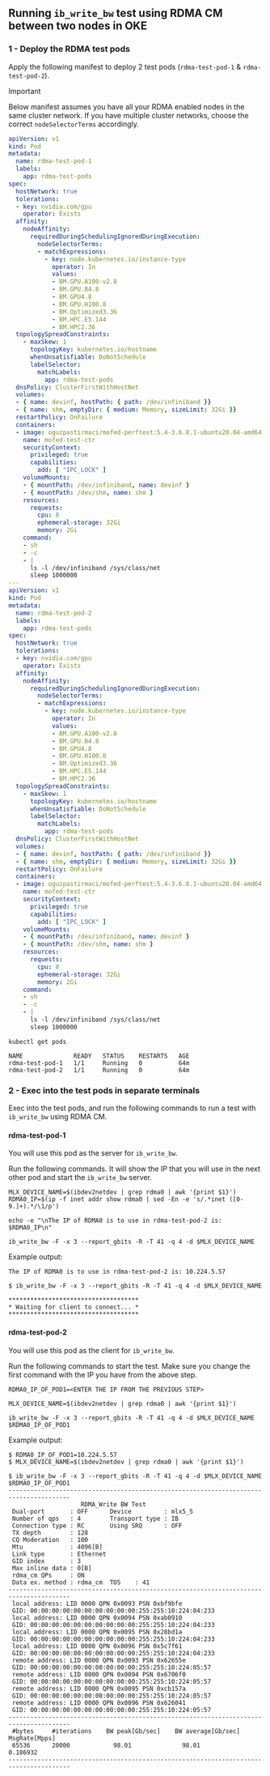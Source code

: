 ## Running `ib_write_bw` test using RDMA CM between two nodes in OKE
### 1 - Deploy the RDMA test pods
Apply the following manifest to deploy 2 test pods (`rdma-test-pod-1` & `rdma-test-pod-2`).

> [!IMPORTANT]  
> Below manifest assumes you have all your RDMA enabled nodes in the same cluster network. If you have multiple cluster networks, choose the correct `nodeSelectorTerms` accordingly.

```yaml
apiVersion: v1
kind: Pod
metadata:
  name: rdma-test-pod-1
  labels:
    app: rdma-test-pods
spec:
  hostNetwork: true
  tolerations:
  - key: nvidia.com/gpu
    operator: Exists
  affinity:
    nodeAffinity:
      requiredDuringSchedulingIgnoredDuringExecution:
        nodeSelectorTerms:
        - matchExpressions:
          - key: node.kubernetes.io/instance-type
            operator: In
            values:
            - BM.GPU.A100-v2.8
            - BM.GPU.B4.8
            - BM.GPU4.8
            - BM.GPU.H100.8
            - BM.Optimized3.36
            - BM.HPC.E5.144
            - BM.HPC2.36
  topologySpreadConstraints:
    - maxSkew: 1
      topologyKey: kubernetes.io/hostname
      whenUnsatisfiable: DoNotSchedule
      labelSelector:
        matchLabels:
          app: rdma-test-pods
  dnsPolicy: ClusterFirstWithHostNet
  volumes:
  - { name: devinf, hostPath: { path: /dev/infiniband }}
  - { name: shm, emptyDir: { medium: Memory, sizeLimit: 32Gi }}
  restartPolicy: OnFailure
  containers:
  - image: oguzpastirmaci/mofed-perftest:5.4-3.6.8.1-ubuntu20.04-amd64
    name: mofed-test-ctr
    securityContext:
      privileged: true
      capabilities:
        add: [ "IPC_LOCK" ]
    volumeMounts:
    - { mountPath: /dev/infiniband, name: devinf }
    - { mountPath: /dev/shm, name: shm }
    resources:
      requests:
        cpu: 8
        ephemeral-storage: 32Gi
        memory: 2Gi
    command:
    - sh
    - -c
    - |
      ls -l /dev/infiniband /sys/class/net
      sleep 1000000
---
apiVersion: v1
kind: Pod
metadata:
  name: rdma-test-pod-2
  labels:
    app: rdma-test-pods
spec:
  hostNetwork: true
  tolerations:
  - key: nvidia.com/gpu
    operator: Exists  
  affinity:
    nodeAffinity:
      requiredDuringSchedulingIgnoredDuringExecution:
        nodeSelectorTerms:
        - matchExpressions:
          - key: node.kubernetes.io/instance-type
            operator: In
            values:
            - BM.GPU.A100-v2.8
            - BM.GPU.B4.8
            - BM.GPU4.8
            - BM.GPU.H100.8
            - BM.Optimized3.36
            - BM.HPC.E5.144
            - BM.HPC2.36
  topologySpreadConstraints:
    - maxSkew: 1
      topologyKey: kubernetes.io/hostname
      whenUnsatisfiable: DoNotSchedule
      labelSelector:
        matchLabels:
          app: rdma-test-pods
  dnsPolicy: ClusterFirstWithHostNet
  volumes:
  - { name: devinf, hostPath: { path: /dev/infiniband }}
  - { name: shm, emptyDir: { medium: Memory, sizeLimit: 32Gi }}
  restartPolicy: OnFailure
  containers:
  - image: oguzpastirmaci/mofed-perftest:5.4-3.6.8.1-ubuntu20.04-amd64
    name: mofed-test-ctr
    securityContext:
      privileged: true
      capabilities:
        add: [ "IPC_LOCK" ]
    volumeMounts:
    - { mountPath: /dev/infiniband, name: devinf }
    - { mountPath: /dev/shm, name: shm }
    resources:
      requests:
        cpu: 8
        ephemeral-storage: 32Gi
        memory: 2Gi
    command:
    - sh
    - -c
    - |
      ls -l /dev/infiniband /sys/class/net
      sleep 1000000
```

```
kubectl get pods

NAME              READY   STATUS    RESTARTS   AGE
rdma-test-pod-1   1/1     Running   0          64m
rdma-test-pod-2   1/1     Running   0          64m
```

### 2 - Exec into the test pods in separate terminals
Exec into the test pods, and run the following commands to run a test with `ib_write_bw` using RDMA CM.

#### rdma-test-pod-1 
You will use this pod as the server for `ib_write_bw`.

Run the following commands. It will show the IP that you will use in the next other pod and start the `ib_write_bw` server.

```
MLX_DEVICE_NAME=$(ibdev2netdev | grep rdma0 | awk '{print $1}')
RDMA0_IP=$(ip -f inet addr show rdma0 | sed -En -e 's/.*inet ([0-9.]+).*/\1/p')

echo -e "\nThe IP of RDMA0 is to use in rdma-test-pod-2 is: $RDMA0_IP\n"

ib_write_bw -F -x 3 --report_gbits -R -T 41 -q 4 -d $MLX_DEVICE_NAME
```
 
Example output:
```
The IP of RDMA0 is to use in rdma-test-pod-2 is: 10.224.5.57

$ ib_write_bw -F -x 3 --report_gbits -R -T 41 -q 4 -d $MLX_DEVICE_NAME

************************************
* Waiting for client to connect... *
************************************
```

#### rdma-test-pod-2
You will use this pod as the client for `ib_write_bw`.

Run the following commands to start the test. Make sure you change the first command with the IP you have from the above step.

```
RDMA0_IP_OF_POD1=<ENTER THE IP FROM THE PREVIOUS STEP>

MLX_DEVICE_NAME=$(ibdev2netdev | grep rdma0 | awk '{print $1}')

ib_write_bw -F -x 3 --report_gbits -R -T 41 -q 4 -d $MLX_DEVICE_NAME $RDMA0_IP_OF_POD1
```

Example output:
```
$ RDMA0_IP_OF_POD1=10.224.5.57
$ MLX_DEVICE_NAME=$(ibdev2netdev | grep rdma0 | awk '{print $1}')

$ ib_write_bw -F -x 3 --report_gbits -R -T 41 -q 4 -d $MLX_DEVICE_NAME $RDMA0_IP_OF_POD1
---------------------------------------------------------------------------------------
                    RDMA_Write BW Test
 Dual-port       : OFF		Device         : mlx5_5
 Number of qps   : 4		Transport type : IB
 Connection type : RC		Using SRQ      : OFF
 TX depth        : 128
 CQ Moderation   : 100
 Mtu             : 4096[B]
 Link type       : Ethernet
 GID index       : 3
 Max inline data : 0[B]
 rdma_cm QPs	 : ON
 Data ex. method : rdma_cm 	TOS    : 41
---------------------------------------------------------------------------------------
 local address: LID 0000 QPN 0x0093 PSN 0xbf9bfe
 GID: 00:00:00:00:00:00:00:00:00:00:255:255:10:224:04:233
 local address: LID 0000 QPN 0x0094 PSN 0xab0910
 GID: 00:00:00:00:00:00:00:00:00:00:255:255:10:224:04:233
 local address: LID 0000 QPN 0x0095 PSN 0x28bd1a
 GID: 00:00:00:00:00:00:00:00:00:00:255:255:10:224:04:233
 local address: LID 0000 QPN 0x0096 PSN 0x5c7f61
 GID: 00:00:00:00:00:00:00:00:00:00:255:255:10:224:04:233
 remote address: LID 0000 QPN 0x0093 PSN 0x62655e
 GID: 00:00:00:00:00:00:00:00:00:00:255:255:10:224:05:57
 remote address: LID 0000 QPN 0x0094 PSN 0x6706f0
 GID: 00:00:00:00:00:00:00:00:00:00:255:255:10:224:05:57
 remote address: LID 0000 QPN 0x0095 PSN 0xcb157a
 GID: 00:00:00:00:00:00:00:00:00:00:255:255:10:224:05:57
 remote address: LID 0000 QPN 0x0096 PSN 0x626041
 GID: 00:00:00:00:00:00:00:00:00:00:255:255:10:224:05:57
---------------------------------------------------------------------------------------
 #bytes     #iterations    BW peak[Gb/sec]    BW average[Gb/sec]   MsgRate[Mpps]
 65536      20000            98.01              98.01  		   0.186932
---------------------------------------------------------------------------------------
```
